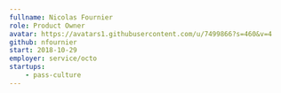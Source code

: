 ```yaml
---
fullname: Nicolas Fournier
role: Product Owner
avatar: https://avatars1.githubusercontent.com/u/7499866?s=460&v=4
github: nfournier
start: 2018-10-29
employer: service/octo
startups:
    - pass-culture
---
```

